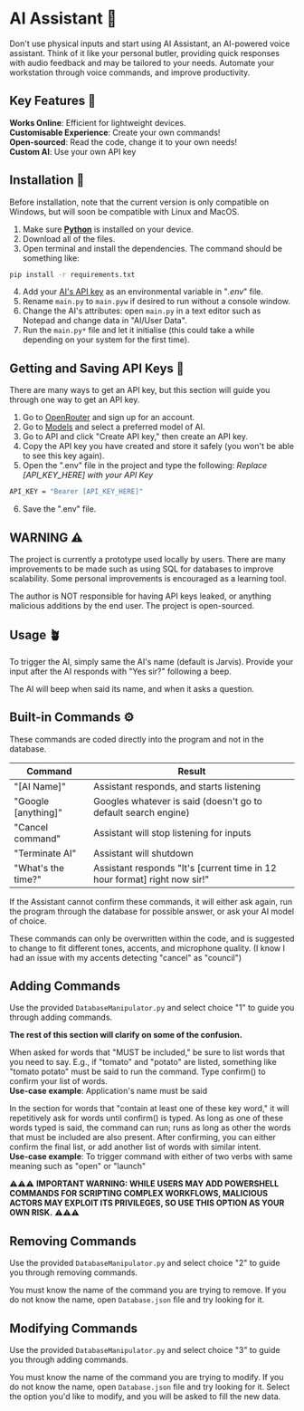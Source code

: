 
# AI Assistant 🤖

Don't use physical inputs and start using AI Assistant, an AI-powered voice assistant. Think of it like your personal butler, providing quick responses with audio feedback and may be tailored to your needs. Automate your workstation through voice commands, and improve productivity.
## Key Features 🔑

**Works Online**: Efficient for lightweight devices.  
**Customisable Experience**: Create your own commands!  
**Open-sourced**: Read the code, change it to your own needs!  
**Custom AI**: Use your own API key
## Installation 💾

Before installation, note that the current version is only compatible on Windows, but will soon be compatible with Linux and MacOS.

1. Make sure [**Python**](https://www.python.org/) is installed on your device.
2. Download all of the files.
3. Open terminal and install the dependencies. The command should be something like:
```bash
pip install -r requirements.txt
```
4. Add your [AI's API key](#getting-an-api-key) as an environmental variable in "*.env*" file.
5. Rename `main.py` to `main.pyw` if desired to run without a console window.
6. Change the AI's attributes:  open `main.py` in a text editor such as Notepad and change data in "AI/User Data".
7. Run the `main.py*` file and let it initialise (this could take a while depending on your system for the first time).
## Getting and Saving API Keys 🔐

There are many ways to get an API key, but this section will guide you through one way to get an API key.  

1. Go to [OpenRouter](https://openrouter.ai/) and sign up for an account.
2. Go to [Models](https://openrouter.ai/models) and select a preferred model of AI.
3. Go to API and click "Create API key," then create an API key.
4. Copy the API key you have created and store it safely (you won't be able to see this key again).
5. Open the ".env" file in the project and type the following:
*Replace [API_KEY_HERE] with your API Key*
```bash
API_KEY = "Bearer [API_KEY_HERE]"
```
6. Save the ".env" file.
## WARNING ⚠️

The project is currently a prototype used locally by users. There are many improvements to be made such as using SQL for databases to improve scalability. Some personal improvements is encouraged as a learning tool.  

The author is NOT responsible for having API keys leaked, or anything malicious additions by the end user. The project is open-sourced.
## Usage 🪴

To trigger the AI, simply same the AI's name (default is Jarvis). Provide your input after the AI responds with "Yes sir?" following a beep.

The AI will beep when said its name, and when it asks a question.
## Built-in Commands ⚙️

These commands are coded directly into the program and not in the database.

| Command | Result |
| ------------- | ------------- |
|"[AI Name]" | Assistant responds, and starts listening |  
|"Google [anything]" | Googles whatever is said (doesn't go to default search engine)|  
|"Cancel command" | Assistant will stop listening for inputs|  
|"Terminate AI" | Assistant will shutdown |
|"What's the time?" | Assistant responds "It's [current time in 12 hour format] right now sir!"|

If the Assistant cannot confirm these commands, it will either ask again, run the program through the database for possible answer, or ask your AI model of choice.

These commands can only be overwritten within the code, and is suggested to change to fit different tones, accents, and microphone quality. (I know I had an issue with my accents detecting "cancel" as "council")
## Adding Commands

Use the provided `DatabaseManipulator.py` and select choice "1" to guide you through adding commands.

**The rest of this section will clarify on some of the confusion.**

When asked for words that "MUST be included," be sure to list words that you need to say. E.g., if "tomato" and "potato" are listed, something like "tomato potato" must be said to run the command. Type confirm() to confirm your list of words.  
**Use-case example**: Application's name must be said

In the section for words that "contain at least one of these key word," it will repetitively ask for words until confirm() is typed. As long as one of these words typed is said, the command can run; runs as long as other the words that must be included are also present. After confirming, you can either confirm the final list, or add another list of words with similar intent.  
**Use-case example**: To trigger command with either of two verbs with same meaning such as "open" or "launch"
  
⚠️⚠️⚠️ **IMPORTANT WARNING: WHILE USERS MAY ADD POWERSHELL COMMANDS FOR SCRIPTING COMPLEX WORKFLOWS, MALICIOUS ACTORS MAY EXPLOIT ITS PRIVILEGES, SO USE THIS OPTION AS YOUR OWN RISK.** ⚠️⚠️⚠️
## Removing Commands

Use the provided `DatabaseManipulator.py` and select choice "2" to guide you through removing commands.

You must know the name of the command you are trying to remove. If you do not know the name, open `Database.json` file and try looking for it.
## Modifying Commands

Use the provided `DatabaseManipulator.py` and select choice "3" to guide you through adding commands.

You must know the name of the command you are trying to modify. If you do not know the name, open `Database.json` file and try looking for it. Select the option you'd like to modify, and you will be asked to fill the new data.
